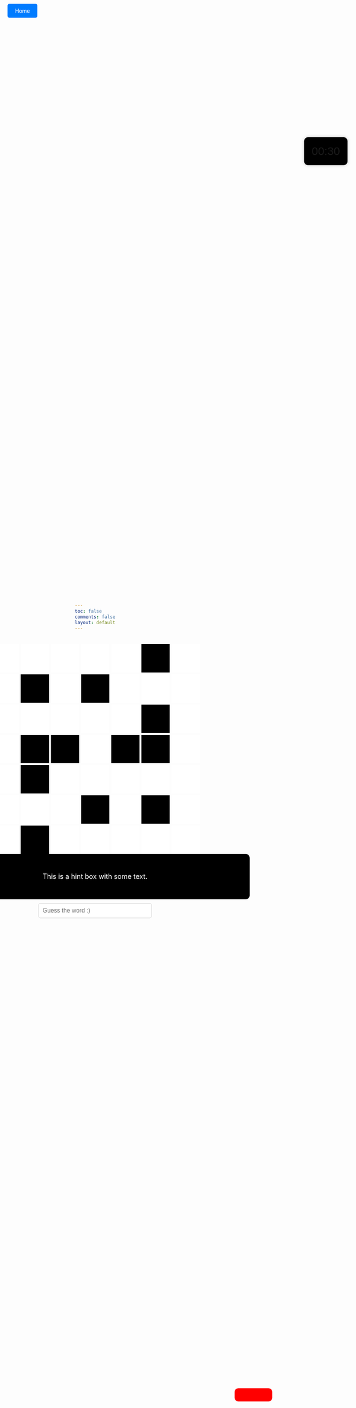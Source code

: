 ```yaml
---
toc: false
comments: false
layout: default
---
```


<html lang="en">
<head>
<meta charset="UTF-8">
<meta name="viewport" content="width=device-width, initial-scale=1.0">
<title>Gray Boxes</title>
<style>
    body {
        margin: 0;
        padding: 0;
        height: 100vh;
        background-image: url('https://wallpapers.com/images/hd/plain-black-background-02fh7564l8qq4m6d.jpg');
        background-size: cover; /* Cover the entire background */
        background-position: center; /* Center the background image */
        display: flex;
        flex-direction: column; /* Change to column layout */
        justify-content: center; /* Center content vertically */
        align-items: center; /* Center content horizontally */
        margin-top: 5px;
    }
        .home-button {
        position: fixed;
        top: 20px;
        left: 20px;
        z-index: 9999;
    }
    .home-button a {
        text-decoration: none;
        color: white;
        background-color: #007bff;
        padding: 10px 20px;
        border-radius: 5px;
    }
    .home-button a:hover {
        background-color: #0056b3;
    }
    .container {
        display: grid;
        grid-template-columns: repeat(7, 75px); /* Adjust box width */
        grid-template-rows: repeat(7, 75px); /* Adjust box height */
        gap: 5px; /* Smaller gap between boxes */
    }
    .whitebox {
        position: relative;
        background-color: white; /* Light gray */
        width: 75px; /* Adjust box width */
        height: 75px; /* Adjust box height */
        font-size: 24px; /* Make font size bigger */
        color: red; /* Set text color to light blue */
        font-weight: bold; /* Make text bold */
        display: flex;
        justify-content: center;
        align-items: center;
        cursor: text; /* Set cursor to text */
    }
    .number {
        position: absolute;
        top: 5px;
        left: 5px;
        color: black; /* Set number color to black */
        font-size: 16px; /* Make font size smaller */
    }
    .letter {
        display: flex;
        justify-content: center;
        align-items: center;
        width: 100%;
        height: 100%;
        visibility: visible;
    }
    .blackbox {
        background-color: black; /* Light gray */
        width: 75px; /* Adjust box width */
        height: 75px; /* Adjust box height */
    }
    #game-container {
        display: flex;
        flex-direction: column;
        align-items: center;
        margin-top: 20px; /* Adjust the top margin as needed */
    }
    .hint-box {
        background-color: black;
        color: white;
        border-radius: 10px;
        padding: 10px;
        font-size: 18px;
        width: 800px;
        height: 100px;
        display: flex;
        justify-content: center;
        align-items: center;
        text-align: center;
    }
    .input-box {
        padding: 10px;
        border-radius: 5px;
        border: 1px solid #ccc;
        font-size: 16px;
        width: 300px;
        margin-top: 10px;
    }
       .timer-box {
        position: fixed;
        top: 10%;
        left: 90%;
        transform: translate(-50%, -50%);
        background-color: black;
        padding: 20px;
        border-radius: 10px;
        box-shadow: 0 0 10px rgba(0, 0, 0, 0.2);
        font-size: 30px;
        font-family: Verdana, sans-serif;
        }
          .give-up-button {
        margin-top: 10px;
        position: fixed;
        top: 92%;
        left: 70%;
        transform: translate(-50%, -50%);
        background-color: red; 
        color: red;
        border: none;
        padding: 10px 20px;
        border-radius: 10px;
        cursor: pointer;
    }
    .give-up-button:hover {
        background-color: #cc0000; 
    }  
</style>
</head>
<body>
<div id="game-container">
    <div class="container">
        <!-- 81 white and black boxes -->
        <div class="whitebox" id="box1"><span class="number"></span></div>
        <div class="whitebox" id="box2"><span class="number"></span></div>
        <div class="whitebox" id="box3"><span class="number"></span></div>
        <div class="whitebox" id="box4"><span class="number"></span></div>
        <div class="whitebox" id="box5"><span class="number"></span></div>
        <div class="blackbox"></div>
        <div class="whitebox" id="box6"><span class="number"></span></div>
        <div class="whitebox" id="box7"><span class="number"></span></div>
        <div class="blackbox"></div>
        <div class="whitebox" id="box8"><span class="number"></span></div>
        <div class="blackbox"></div>
        <div class="whitebox" id="box9"><span class="number"></span></div>
        <div class="whitebox" id="box10"><span class="number"></span></div>
        <div class="whitebox" id="box11"><span class="number"></span></div>
       <div class="whitebox" id="box12"><span class="number"></span></div>
       <div class="whitebox" id="box13"><span class="number"></span></div>
       <div class="whitebox" id="box14"><span class="number"></span></div>
        <div class="whitebox" id="box15"><span class="number"></span></div>
        <div class="whitebox" id="box16"><span class="number"></span></div>
        <div class="blackbox"></div>
        <div class="whitebox" id="box17"><span class="number"></span></div>
        <div class="whitebox" id="box18"><span class="number"></span></div>
        <div class="blackbox"></div>
        <div class="blackbox"></div>
        <div class="whitebox" id="box19"><span class="number"></span></div>
        <div class="blackbox"></div>
        <div class="blackbox"></div>
        <div class="whitebox" id="box20"><span class="number"></span></div>
        <div class="whitebox" id="box21"><span class="number"></span></div>
        <div class="blackbox"></div>
       <div class="whitebox" id="box22"><span class="number"></span></div>
       <div class="whitebox" id="box23"><span class="number"></span></div>
        <div class="whitebox" id="box24"><span class="number"></span></div>
        <div class="whitebox" id="box25"><span class="number"></span></div>
        <div class="whitebox" id="box26"><span class="number"></span></div>
        <div class="whitebox" id="box27"><span class="number"></span></div>
        <div class="whitebox" id="box28"><span class="number"></span></div>
        <div class="whitebox" id="box29"><span class="number"></span></div>
        <div class="blackbox"></div>
        <div class="whitebox" id="box30"><span class="number"></span></div>
        <div class="blackbox"></div>
        <div class="whitebox" id="box31"><span class="number"></span></div>
        <div class="whitebox" id="box32"><span class="number"></span></div>
        <div class="blackbox"></div>
        <div class="whitebox" id="box33"><span class="number"></span></div>
        <div class="whitebox" id="box34"><span class="number"></span></div>   
        <div class="whitebox" id="box35"><span class="number"></span></div>
        <div class="whitebox" id="box36"><span class="number"></span></div>
        <div class="whitebox" id="box37"><span class="number"></span></div>
    </div>
    <div class="hint-box">
    This is a hint box with some text.
</div>
    <div class="home-button">
        <a href="http://127.0.0.1:4100/ByteJam/2024/02/08/Main.html">Home</a>
    </div>
<input type="text" class="input-box" placeholder="Guess the word :)" autocomplete="off">
</div>
        <div class="timer-box" id="timer">00:30</div>
    <button class="give-up-button" onclick="giveUp()">Give Up :(</button>

<script>
    // Your existing JavaScript code here
    const boxLetterMapping = {
        box1: 'S',
        box2: 'A',
        box3: 'F',
        box4: 'E',
        box5: 'R',
        box6: 'A',
        box7: 'E',
        box8: 'L',
        box9: 'O',
        box10: 'L',
        box11: 'D',
        box12: 'A',
        box13: 'M',
        box14: 'U',
        box15: 'S',
        box16: 'E',
        box17: 'O',
        box18: 'S',
        box19: 'I',
        box20: 'R',
        box21: 'I',
        box22: 'S',
        box23: 'P',
        box24: 'A',
        box25: 'I',
        box26: 'N',
        box27: 'D',
        box28: 'I',
        box29: 'P',
        box30: 'L',
        box31: 'E',
        box32: 'E',
        box33: 'Y',
        box34: 'I',
        box35: 'E',
        box36: 'L',
        box37: 'D',
    };
    const wordHints = {
        Across: {
            1: "Provides security, or a sense of feeling more secured",
            6: "Entertain and bring joy",
            8: "European country famous for its cuisine and culture (Beside Portugal)",
            10: "Lower briefly into a liquid, also a type of sauce",
            11: "Give way or surrender",
            5: "Not new; ancient or aged"
        },
        Down: {
            1.1: "Coastal area where the land meets the sea",
            2: "Seasonal illness caused by viruses",
            4: "Decorated or embellished",
            7: "Drink slowly in small quantities through a straw",
            9: "Type of alcoholic beverage brewed from malt and hops"
        }
    };
    const hintBoxMapping = {
        1: ['box1', 'box2', 'box3', 'box4', 'box5'], 
        1.1: ['box1','box7', 'box12', 'box18', 'box21', 'box27', 'box32'],
        6: ['box12', 'box13', 'box14', 'box15', 'box16'], 
        8: ['box22', 'box23', 'box24', 'box25', 'box26'], 
        10: ['box27', 'box28', 'box29'], 
        11: ['box33', 'box34', 'box35', 'box36', 'box37'], 
        5: ['box9', 'box10', 'box11'],
        2: ['box3', 'box8', 'box14'],
        4: ['box6', 'box11', 'box17', 'box20', 'box26', 'box31', 'box37'],
        7: ['box15', 'box19', 'box23'],
        9: ['box24', 'box30', 'box35']
    };
    Object.keys(wordHints).forEach(direction => {
        Object.keys(wordHints[direction]).forEach(hintNumber => {
            const letters = hintBoxMapping[hintNumber].map(box => boxLetterMapping[box]);
            const hint = wordHints[direction][hintNumber];
            console.log(`The word is ${letters.join('')} and its hint is: ${hint}`);
        });
    });
// Function to check if the user input matches the correct word for the displayed hint
let totalQuestionsAnswered = 0;
let currentWordHints;
let acrossWordsCompleted = false; // Initialize acrossWordsCompleted
let downWordsCompleted = false;
let correctAnswerCounter = 0;
let hintIndex = 1;
// Function to check if the user input matches the correct word for the displayed hint
// Function to check if the user input matches the correct word for the displayed hint
function checkAnswer() {
    const userInput = document.querySelector('.input-box').value.trim().toUpperCase();
    const displayedHint = document.querySelector('.hint-box').innerText.trim();
    const hintNumber = parseInt(document.querySelector('.hint-box').getAttribute('data-hint'));
    if (!hintNumber) {
        console.log("No hint provided.");
        return;
    }
    if (!currentWordHints) {
        currentWordHints = wordHints['Across'];
        currentWordDirection = 'Across';
    }
    if (acrossWordsCompleted && !downWordsCompleted && currentWordDirection !== 'Down') {
        currentWordHints = wordHints['Down'];
        currentWordDirection = 'Down';
    }
    currentWordKey = Object.keys(currentWordHints).find(key => currentWordHints[key] === displayedHint);
    const correctLetters = hintBoxMapping[currentWordKey].map(box => boxLetterMapping[box]).join('');
    console.log("User Input:", userInput);
    console.log("Correct Word:", correctLetters);
    if (userInput === correctLetters) {
        correctAnswerCounter++;
        // If the answer is correct, display the word on the crossword
        hintBoxMapping[currentWordKey].forEach(boxId => {
            document.getElementById(boxId).innerText = boxLetterMapping[boxId];
        });
        console.log("Congratulations! You got it right!");
        // Clear the input box
        document.querySelector('.input-box').value = '';
        // Move to the next hint if available, or move to the next word
        const nextHintNumber = hintNumber + 1;
        const nextHint = currentWordHints[nextHintNumber];
        if (nextHint) {
            document.querySelector('.hint-box').innerText = nextHint;
            document.querySelector('.hint-box').setAttribute('data-hint', nextHintNumber);
        } else {
            totalQuestionsAnswered++;
            // If there are no more hints for this direction, mark the word as completed
            if (currentWordDirection === 'Across') {
                const nextWordKeys = Object.keys(currentWordHints);
                const nextWordIndex = nextWordKeys.indexOf(currentWordKey) + 1;
                const nextWordKey = nextWordKeys[nextWordIndex];
                // Check if all words have been completed
                if (acrossWordsCompleted && downWordsCompleted) {
                    console.log("All words completed.");
                    console.log("Well done! All words guessed correctly!");
                    // Change hint box background color to black
                    document.querySelector('.hint-box').style.backgroundColor = 'black';
                    // Display "Well done! All words guessed correctly!" in the console
                    console.log("Well done! All words guessed correctly!");
                    return;
                }
                if (nextWordKey) {
                    const nextWordHint = currentWordHints[nextWordKey];
                    document.querySelector('.hint-box').innerText = nextWordHint;
                    document.querySelector('.hint-box').setAttribute('data-hint', nextWordKey);
                    // Clear the input box and perform any other actions for the next word
                    document.querySelector('.input-box').value = '';
                    console.log("Moving to the next word.");
                } else {
                    console.log("All across words completed.");
                    acrossWordsCompleted = true;
                    if (!downWordsCompleted) {
                        currentWordHints = wordHints['Down'];
                        currentWordDirection = 'Down';
                        const firstDownHint = currentWordHints[Object.keys(currentWordHints)[0]];
                        const firstDownHintNumber = Object.keys(currentWordHints)[0];
                        document.querySelector('.hint-box').innerText = firstDownHint;
                        document.querySelector('.hint-box').setAttribute('data-hint', firstDownHintNumber);
                        // Clear the input box and perform any other actions for the next word
                        document.querySelector('.input-box').value = '';
                        console.log("Moving to the down words.");
                    } else {
                        console.log("All words completed.");
                        console.log("Well done! All words guessed correctly!");
                        // Change hint box background color to black
                        document.querySelector('.hint-box').style.backgroundColor = 'black';
                        // Display "Well done! All words guessed correctly!" in the console
                        console.log("Well done! All words guessed correctly!");
                        // Perform any necessary actions if all words are completed
                    }
                }
            } else if (currentWordDirection === 'Down') {
                const nextWordKeys = Object.keys(currentWordHints);
                const nextWordIndex = nextWordKeys.indexOf(currentWordKey) + 1;
                const nextWordKey = nextWordKeys[nextWordIndex];
                if (nextWordKey) {
                    const nextWordHint = currentWordHints[nextWordKey];
                    document.querySelector('.hint-box').innerText = nextWordHint;
                    document.querySelector('.hint-box').setAttribute('data-hint', nextWordKey);
                    // Clear the input box and perform any other actions for the next word
                    document.querySelector('.input-box').value = '';
                    console.log("Moving to the next word.");
                } else {
                    console.log("All down words completed.");
                    downWordsCompleted = true;
                    if (acrossWordsCompleted) {
                        console.log("All words completed.");
                        console.log("Well done! All words guessed correctly!");
                        // Change hint box background color to black
                        document.querySelector('.hint-box').style.backgroundColor = 'black';
                        // Display "Well done! All words guessed correctly!" in the console
                        console.log("Well done! All words guessed correctly!");
                        // Perform any necessary actions if all words are completed
                    }
                }
            }
        }
        if (totalQuestionsAnswered === 11) {
            console.log("You've answered 11 questions. Game Over.");
            // Perform any additional actions or cleanup here
            return;
        }
    } else {
        console.log("Sorry, that's not correct. Please try again.");
    }
}
// Populate hint box with the first hint
populateHintBox(1);
// Listen for user input in the answer box
document.querySelector('.input-box').addEventListener('keyup', function(event) {
    if (event.key === 'Enter') {
        // If the user presses Enter, check the answer
        checkAnswer();
    }
});
function ensureNumbersVisible() {
    const numberElements = document.querySelectorAll('.number');
    numberElements.forEach(element => {
        element.style.visibility = 'visible';
    });
}
function populateHintBox() {
    const hint = hintIndex % 2 === 1 ? wordHints['Across'][hintIndex] : wordHints['Down'][Math.ceil(hintIndex / 2)];
    if (hint) {
        document.querySelector('.hint-box').innerText = hint;
        document.querySelector('.hint-box').setAttribute('data-hint', hintIndex);
    } else {
        console.log("No hint provided for the specified hint number.");
    }
    hintIndex++;
}
const timerDuration = 0.5 * 60; // in seconds
        let timeRemaining = timerDuration;

        // Function to start the timer
        function startTimer() {
            const timerElement = document.getElementById('timer');

            const timerInterval = setInterval(function() {
                // Calculate minutes and seconds
                const minutes = Math.floor(timeRemaining / 60);
                const seconds = timeRemaining % 60;

                // Update the timer display
                timerElement.textContent = `${minutes.toString().padStart(2, '0')}:${seconds.toString().padStart(2, '0')}`;

                // Decrement time remaining
                timeRemaining--;

                // If time runs out, stop the timer
                if (timeRemaining < 0) {
                    clearInterval(timerInterval);
                    // Alert the user that time is up
                    alert("Time's up!");
                    // Refresh the page
                    location.reload();
                }
            }, 1000); // Update every second
        }

        // Start the timer when the page loads
        startTimer();
function giveUp() {
        timeRemaining -= 10;

    // Retrieve the correct word based on the displayed hint
    const displayedHint = document.querySelector('.hint-box').innerText.trim();
    let currentWordHints;
    let currentWordDirection;
    if (acrossWordsCompleted && !downWordsCompleted) {
        currentWordHints = wordHints['Down'];
        currentWordDirection = 'Down';
    } else {
        currentWordHints = wordHints['Across'];
        currentWordDirection = 'Across';
    }

    const currentWordKey = Object.keys(currentWordHints).find(key => currentWordHints[key] === displayedHint);
    const correctLetters = hintBoxMapping[currentWordKey].map(box => boxLetterMapping[box]).join('');

    // Display the correct word on the crossword
    hintBoxMapping[currentWordKey].forEach(boxId => {
        document.getElementById(boxId).innerText = boxLetterMapping[boxId];
    });
    ensureNumbersVisible(); // Ensure numbers are always visible after revealing the word
    console.log("The correct word is:", correctLetters);
    alert("The correct word is: " + correctLetters + ", Taking of 10 seconds");

    // Move to the next hint or word
    const nextWordKeys = Object.keys(currentWordHints);
    const nextWordIndex = nextWordKeys.indexOf(currentWordKey) + 1;
    if (nextWordIndex < nextWordKeys.length) {
        // If there are more hints for the current direction, move to the next hint
        const nextWordKey = nextWordKeys[nextWordIndex];
        const nextHint = currentWordHints[nextWordKey];
        document.querySelector('.hint-box').innerText = nextHint;
    } else {
        // If all words in the current direction are completed, switch to the other direction
        if (currentWordDirection === 'Across') {
            acrossWordsCompleted = true;
            if (!downWordsCompleted) {
                // If down words are not completed, switch to down words
                currentWordHints = wordHints['Down'];
                const firstDownHint = currentWordHints[Object.keys(currentWordHints)[0]];
                const firstDownHintNumber = Object.keys(currentWordHints)[0];
                document.querySelector('.hint-box').innerText = firstDownHint;
                document.querySelector('.hint-box').setAttribute('data-hint', firstDownHintNumber);
                // Clear the input box and perform any other actions for the next word
                document.querySelector('.input-box').value = '';
                console.log("Moving to the down words.");
            } else {
                console.log("All words completed.");
                console.log("Well done! All words guessed correctly!");
                // Change hint box background color to black
                document.querySelector('.hint-box').style.backgroundColor = 'black';
                // Display "Well done! All words guessed correctly!" in the console
                console.log("Well done! All words guessed correctly!");
                // Perform any necessary actions if all words are completed
            }
        } else if (currentWordDirection === 'Down') {
            downWordsCompleted = true;
            if (!acrossWordsCompleted) {
                // If across words are not completed, switch to across words
                currentWordHints = wordHints['Across'];
                const firstAcrossHint = currentWordHints[Object.keys(currentWordHints)[0]];
                const firstAcrossHintNumber = Object.keys(currentWordHints)[0];
                document.querySelector('.hint-box').innerText = firstAcrossHint;
                document.querySelector('.hint-box').setAttribute('data-hint', firstAcrossHintNumber);
                // Clear the input box and perform any other actions for the next word
                document.querySelector('.input-box').value = '';
                console.log("Moving to the across words.");
            } else {
                console.log("All words completed.");
                console.log("Well done! All words guessed correctly!");
                // Change hint box background color to black
                document.querySelector('.hint-box').style.backgroundColor = 'black';
                // Display "Well done! All words guessed correctly!" in the console
                console.log("Well done! All words guessed correctly!");
                // Perform any necessary actions if all words are completed
            }
        }
    }
}
</script>
</body>
</html>